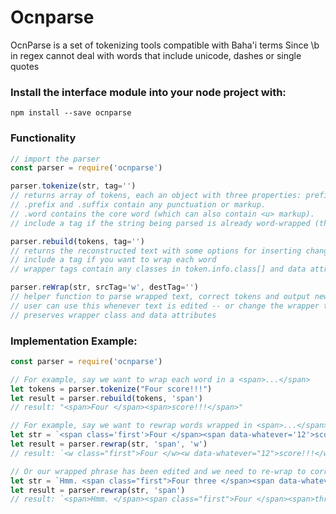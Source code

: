 # Ocnparse
OcnParse is a set of tokenizing tools compatible with Baha'i terms
Since \b in regex cannot deal with words that include unicode, dashes or single quotes 

### Install the interface module into your node project with:
```
npm install --save ocnparse
```

### Functionality
``` Javascript
// import the parser 
const parser = require('ocnparse')  

parser.tokenize(str, tag='')
// returns array of tokens, each an object with three properties: prefix, word and suffix. 
// .prefix and .suffix contain any punctuation or markup. 
// .word contains the core word (which can also contain <u> markup).
// include a tag if the string being parsed is already word-wrapped (this preserves wrapper tag attributes)

parser.rebuild(tokens, tag='')
// returns the reconstructed text with some options for inserting changes
// include a tag if you want to wrap each word 
// wrapper tags contain any classes in token.info.class[] and data attrs in token.data.data{}

parser.reWrap(str, srcTag='w', destTag='')
// helper function to parse wrapped text, correct tokens and output new word-wrapped string 
// user can use this whenever text is edited -- or change the wrapper tags easily 
// preserves wrapper class and data attributes

```



### Implementation Example:
```Javascript
const parser = require('ocnparse')  

// For example, say we want to wrap each word in a <span>...</span>
let tokens = parser.tokenize("Four score!!!") 
let result = parser.rebuild(tokens, 'span')
// result: "<span>Four </span><span>score!!!</span>"

// For example, say we want to rewrap words wrapped in <span>...</span> to <w>...</w>
let str = `<span class='first'>Four </span><span data-whatever='12'>score!!!</span>`
let result = parser.rewrap(str, 'span', 'w')
// result: `<w class="first">Four </w><w data-whatever="12">score!!!</w>`

// Or our wrapped phrase has been edited and we need to re-wrap to correct it
let str = `Hmm. <span class="first">Four three </span><span data-whatever="12">score!!!</span>`
let result = parser.rewrap(str, 'span')
// result: `<span>Hmm. </span><span class="first">Four </span><span>three </span><span data-whatever="12">score!!!</span>`

```

 
